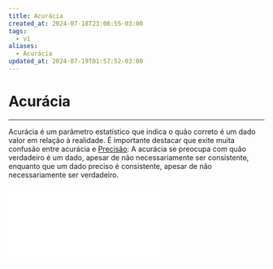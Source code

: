 ```yaml
---
title: Acurácia
created_at: 2024-07-18T23:08:55-03:00
tags:
  - v1
aliases:
  - Acurácia
updated_at: 2024-07-19T01:57:52-03:00
---
```

# Acurácia
---

Acurácia é um parâmetro estatístico que indica o quão correto é um dado valor em relação à realidade. É importante destacar que exite muita confusão entre acurácia e [Precisão](api/2024/07/2024-07-18-Precisão.md): A acurácia se preocupa com quão verdadeiro é um dado, apesar de não necessariamente ser consistente, enquanto que um dado preciso é consistente, apesar de não necessariamente ser verdadeiro.

![2024-07-19-precisao_acuracia.excalidraw](assets/Excalidraw/2024-07-19-precisao_acuracia.excalidraw.md)